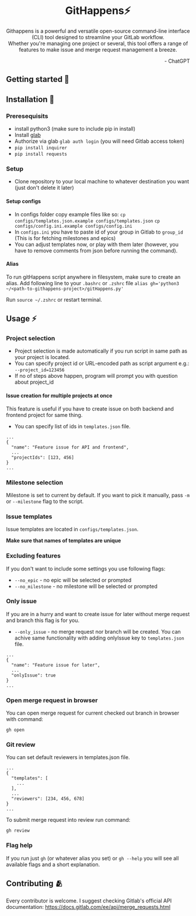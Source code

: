<div align="center">
  <h1>GitHappens⚡</h1>

  Githappens is a powerful and versatile open-source command-line interface (CLI) tool designed to streamline your GitLab workflow. <br>
  Whether you're managing one project or several, this tool offers a range of features to make issue and merge request management a breeze.
  <div align="right">- ChatGPT</div>
</div>

## Getting started 🚀

## Installation 🔨

### Preresequisits

- install python3 (make sure to include pip in install)
- Install [glab](https://gitlab.com/gitlab-org/cli)
- Authorize via glab `glab auth login` (you will need Gitlab access token)
- `pip install inquirer`
- `pip install requests`

### Setup

- Clone repository to your local machine to whatever destination you want (just don't delete it later)

#### Setup configs
- In configs folder copy example files like so:
`cp configs/templates.json.example configs/templates.json`
`cp configs/config.ini.example configs/config.ini`
- In `configs.ini` you have to paste id of your group in Gitlab to `group_id` (This is for fetching milestones and epics)
- You can adjust templates now, or play with them later (however, you have to remove comments from json before running the command).
#### Alias 

To run gitHappens script anywhere in filesystem, make sure to create an alias.
Add following line to your `.bashrc` or `.zshrc` file
```alias gh='python3 ~/<path-to-githappens-project>/gitHappens.py'```

Run `source ~/.zshrc` or restart terminal.

## Usage ⚡

### Project selection

- Project selection is made automatically if you run script in same path as your project is located.
- You can specify project id or URL-encoded path as script argument e.g.: `--project_id=123456`
- If no of steps above happen, program will prompt you with question about project_id

#### Issue creation for multiple projects at once
This feature is useful if you have to create issue on both backend and frontend project for same thing.
- You can specify list of ids in `templates.json` file.
```
...
{
  "name": "Feature issue for API and frontend",
  ...
  "projectIds": [123, 456]
}
...
```

### Milestone selection

Milestone is set to current by default. If you want to pick it manually, pass `-m` or `--milestone` flag to the script.

### Issue templates
Issue templates are located in `configs/templates.json`.

**Make sure that names of templates are unique**


### Excluding features
If you don't want to include some settings you use following flags:
- `--no_epic` - no epic will be selected or prompted
- `--no_milestone` - no milestone will be selected or prompted


### Only issue
If you are in a hurry and want to create issue for later without merge request and branch this flag is for you.
- `--only_issue` - no merge request nor branch will be created.
You can achive same functionality with adding onlyIssue key to `templates.json` file.
```
...
{
  "name": "Feature issue for later",
  ...
  "onlyIssue": true
}
...
```


### Open merge request in browser
You can open merge request for current checked out branch in browser with command:
```
gh open
```

### Git review
You can set default reviewers in templates.json file.
```
...
{
  "templates": [
    ...
  ],
  ...
  "reviewers": [234, 456, 678]
}
...
```
To submit merge request into review run command:
```
gh review
```


### Flag help
If you run just `gh` (or whatever alias you set) or `gh --help` you will see all available flags and a short explanation.


## Contributing 🫂
Every contributor is welcome.
I suggest checking Gitlab's official API documentation: https://docs.gitlab.com/ee/api/merge_requests.html
